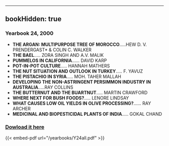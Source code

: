 
---
bookHidden: true 
---
### Yearbook 24, 2000


-   **THE ARGAN: MULTIPURPOSE TREE OF MOROCCO**\.....HEW D. V.
    PRENDERGAST\* & COLIN C. WALKER
-   **THE BAEL**\..... ZORA SINGH AND A.V. MALIK
-   **PUMMELOS IN CALIFORNIA**\...\... DAVID KARP
-   **POT-IN-POT CULTURE**\..... HANNAH MATHERS
-   **THE NUT SITUATION AND OUTLOOK IN TURKEY**\..... F. YAVUZ
-   **THE PISTACHIO IN SYRIA**\..... MOH. TAHER MALLAH
-   **DEVELOPING THE NON-ASTRINGENT PERSIMMON INDUSTRY IN
    AUSTRALIA**\.....RAY COLLINS
-   **THE BUTTERNUT AND THE BUARTNUT**\..... MARTIN CRAWFORD
-   **WHERE NEXT FOR BUSH FOODS?**\..... LENORE LINDSAY
-   **WHAT CAUSES LOW OIL YIELDS IN OLIVE PROCESSING?**\...\... RAY
    ARCHER
-   **MEDICINAL AND BIOPESTICIDAL PLANTS OF INDIA**\..... GOKAL CHAND
 
### [Dowload it here](/yearbooks/Y24all.pdf)
 
{{< embed-pdf url="/yearbooks/Y24all.pdf" >}}
